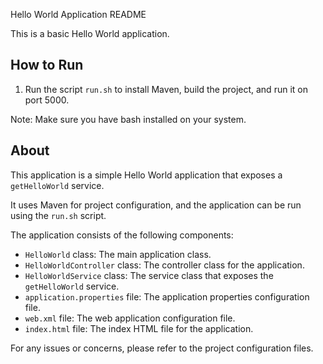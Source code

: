 Hello World Application README

This is a basic Hello World application.

How to Run
-----------

1. Run the script `run.sh` to install Maven, build the project, and run it on port 5000.

Note: Make sure you have bash installed on your system.

About
-----

This application is a simple Hello World application that exposes a `getHelloWorld` service.

It uses Maven for project configuration, and the application can be run using the `run.sh` script.

The application consists of the following components:

- `HelloWorld` class: The main application class.
- `HelloWorldController` class: The controller class for the application.
- `HelloWorldService` class: The service class that exposes the `getHelloWorld` service.
- `application.properties` file: The application properties configuration file.
- `web.xml` file: The web application configuration file.
- `index.html` file: The index HTML file for the application.

For any issues or concerns, please refer to the project configuration files.